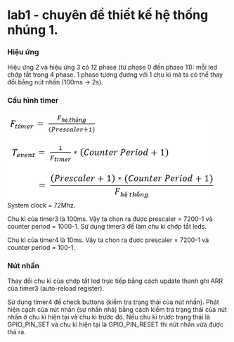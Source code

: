 # lab1 - chuyên đề thiết kế hệ thống nhúng 1.

### Hiệu ứng
Hiệu ứng 2 và hiệu ứng 3 có 12 phase (từ phase 0 đến phase 11): mỗi led chớp tắt trong 4 phase. 1 phase tương đương với 1 chu kì mà ta có thể thay đổi bằng nút nhấn (100ms -> 2s).

### Cấu hình timer
![Công thức tính](/Images/16cap1.png)  
System clock = 72Mhz.

Chu kì của timer3 là 100ms. Vậy ta chọn ra được prescaler = 7200-1 và counter period = 1000-1.
Sử dụng timer3 để làm chu kì chớp tắt leds.

Chu kì của timer4 là 10ms. Vậy ta chọn ra được prescaler = 7200-1 và counter period = 100-1.

### Nút nhấn
Thay đổi chu kì của chớp tắt led trực tiếp bằng cách update thanh ghi ARR của timer3 (auto-reload register).

Sử dụng timer4 để check buttons (kiểm tra trạng thái của nút nhấn).
Phát hiện cạch của nút nhấn (sự nhấn nhả) bằng cách kiểm tra trạng thái của nút nhấn ở chu kì hiện tại và chu kì trước đó. Nếu chu kì trước trạng thái là GPIO_PIN_SET và chu kì hiện tại là GPIO_PIN_RESET thì nút nhấn vừa được thả ra. 
